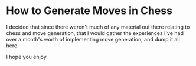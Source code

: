 # How to Generate Moves in Chess

I decided that since there weren't much of any material out there relating to chess and move generation, that I would gather the experiences I've had over a month's worth of implementing move generation, and dump it all here.

I hope you enjoy.